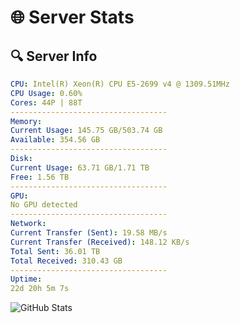 # 🌐 Server Stats
## 🔍 Server Info
```yaml
CPU: Intel(R) Xeon(R) CPU E5-2699 v4 @ 1309.51MHz
CPU Usage: 0.60%
Cores: 44P | 88T
-----------------------------------
Memory:
Current Usage: 145.75 GB/503.74 GB
Available: 354.56 GB
-----------------------------------
Disk:
Current Usage: 63.71 GB/1.71 TB
Free: 1.56 TB
-----------------------------------
GPU:
No GPU detected
-----------------------------------
Network:
Current Transfer (Sent): 19.58 MB/s
Current Transfer (Received): 148.12 KB/s
Total Sent: 36.01 TB
Total Received: 310.43 GB
-----------------------------------
Uptime:
22d 20h 5m 7s
```
![GitHub Stats](https://img.shields.io/badge/Updated-2025-03-30_17:27:56-blue)